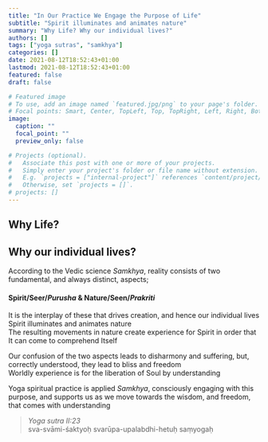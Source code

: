 ```yaml
---
title: "In Our Practice We Engage the Purpose of Life"
subtitle: "Spirit illuminates and animates nature"
summary: "Why Life? Why our individual lives?"
authors: []
tags: ["yoga sutras", "samkhya"]
categories: []
date: 2021-08-12T18:52:43+01:00
lastmod: 2021-08-12T18:52:43+01:00
featured: false
draft: false

# Featured image
# To use, add an image named `featured.jpg/png` to your page's folder.
# Focal points: Smart, Center, TopLeft, Top, TopRight, Left, Right, BottomLeft, Bottom, BottomRight.
image:
  caption: ""
  focal_point: ""
  preview_only: false

# Projects (optional).
#   Associate this post with one or more of your projects.
#   Simply enter your project's folder or file name without extension.
#   E.g. `projects = ["internal-project"]` references `content/project/deep-learning/index.md`.
#   Otherwise, set `projects = []`.
# projects: []
---
```

## Why Life?
## Why our individual lives?

According to the Vedic science *Samkhya*, reality consists of two fundamental, and always distinct, aspects;
#### Spirit/Seer/*Purusha* & Nature/Seen/*Prakriti*
It is the interplay of these that drives creation, and hence our individual lives\
Spirit illuminates and animates nature\
The resulting movements in nature create experience for Spirit in order that It can come to comprehend Itself

Our confusion of the two aspects leads to disharmony and suffering, but, correctly understood, they lead to bliss and freedom\
Worldly experience is for the liberation of Soul by understanding

Yoga spiritual practice is applied *Samkhya*, consciously engaging with this purpose, and supports us as we move towards the wisdom, and freedom,  that comes with understanding

>*Yoga sutra II:23*\
>sva-svāmi-śaktyoḥ svarūpa-upalabdhi-hetuḥ saṃyogaḥ
